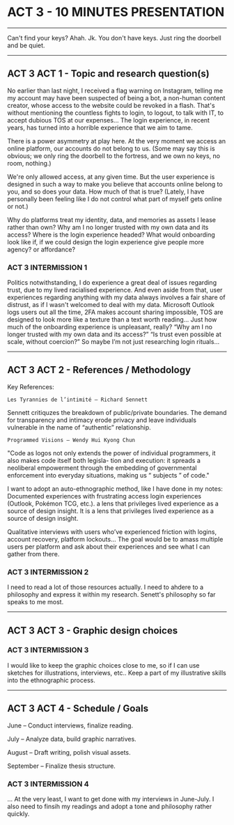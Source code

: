 # ACT 3 - 10 MINUTES PRESENTATION
____

Can't find your keys? Ahah. Jk. You don't have keys. Just ring the doorbell and be quiet.

____
## ACT 3 ACT 1 - Topic and research question(s)

No earlier than last night, I received a flag warning on Instagram, telling me my account may have been suspected of being a bot, a non-human content creator, whose access to the website could be revoked in a flash. That's without mentioning the countless fights to login, to logout, to talk with IT, to accept dubious TOS at our expenses... The login experience, in recent years, has turned into a horrible experience that we aim to tame.

There is a power asymmetry at play here. At the very moment we access an online platform, our accounts do not belong to us. (Some may say this is obvious;  we only ring the doorbell to the fortress, and we own no keys, no room, nothing.)

We're only allowed access, at any given time. But the user experience is designed in such a way to make you believe that accounts online belong to you, and so does your data. How much of that is true? (Lately, I have personally been feeling like I do not control what part of myself gets online or not.)

Why do platforms treat my identity, data, and memories as assets I lease rather than own? Why am I no longer trusted with my own data and its access?
Where is the login experience headed?
What would onboarding look like if, if we could design the login experience give people more agency? or affordance?

### ACT 3 INTERMISSION 1

Politics notwithstanding, I do experience a great deal of issues regarding trust, due to my lived racialised experience. And even aside from that, user experiences regarding anything with my data always involves a fair share of distrust, as if I wasn't welcomed to deal with my data. 
Microsoft Outlook logs users out all the time, 2FA makes account sharing impossible, TOS are designed to look more like a texture than a text worth reading... Just how much of the onboarding experience is unpleasant, really?
“Why am I no longer trusted with my own data and its access?”
“Is trust even possible at scale, without coercion?”
So maybe I’m not just researching login rituals...
____

## ACT 3 ACT 2 - References / Methodology
Key References:

    Les Tyrannies de l’intimité – Richard Sennett
Sennett critiquzes the breakdown of public/private boundaries. The demand for transparency and intimacy erode privacy and leave individuals vulnerable in the name of “authentic” relationship. 

    Programmed Visions – Wendy Hui Kyong Chun

"Code as logos not only
extends the power of individual programmers, it also makes code itself both legisla-
tion and execution: it spreads a neoliberal empowerment through the embedding of
governmental enforcement into everyday situations, making us “ subjects ” of code."

I want to adopt an auto-ethnographic method, like I have done in my notes: Documented experiences with frustrating access login experiences (Outlook, Pokémon TCG, etc.). a lens that privileges lived experience as a source of design insight. It is a lens that privileges lived experience as a source of design insight.

Qualitative interviews with users who’ve experienced friction with logins, account recovery, platform lockouts... The goal would be to amass multiple users per platform and ask about their experiences and see what I can gather from there.



### ACT 3 INTERMISSION 2


I need to read a lot of those resources actually. I need to ahdere to a philosophy and express it within my research. Senett's philosophy so far speaks to me most.
____
## ACT 3 ACT 3 - Graphic design choices


### ACT 3 INTERMISSION 3

I would like to keep the graphic choices close to me, so if I can use sketches for illustrations, interviews, etc.. Keep a part of my illustrative skills into the ethnographic process.
____

## ACT 3 ACT 4 - Schedule / Goals


June – Conduct interviews, finalize reading.

July – Analyze data, build graphic narratives.

August – Draft writing, polish visual assets.

September – Finalize thesis structure.

### ACT 3 INTERMISSION 4

... At the very least, I want to get done with my interviews in June-July. I also need to finsih my readings and adopt a tone and philosophy rather quickly.

